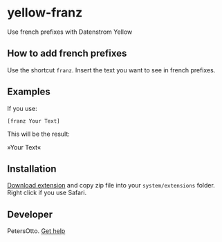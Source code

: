 # yellow-franz
Use french prefixes with Datenstrom Yellow

## How to add french prefixes

Use the shortcut `franz`. Insert the text you want to see in french prefixes. 

## Examples

If you use:

    [franz Your Text]

    
This will be the result:
    
   &raquo;Your Text&laquo;
  

## Installation

[Download extension](https://github.com/PetersOtto/yellow-franz/archive/refs/heads/main.zip) and copy zip file into your `system/extensions` folder. Right click if you use Safari.

## Developer

PetersOtto. [Get help](https://datenstrom.se/yellow/help/)
